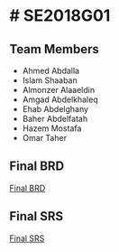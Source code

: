 <h1># SE2018G01</h1>
<h2>Team Members</h2>
    <ul>
      <li>Ahmed Abdalla</li>
      <li>Islam Shaaban</li>
      <li>Almonzer Alaaeldin</li>
      <li>Amgad Abdelkhaleq</li>
      <li>Ehab Abdelghany</li>
      <li>Baher Abdelfatah</li>
      <li>Hazem Mostafa</li>
      <li>Omar Taher</li>
    </ul>
<h2>Final BRD</h2>
    <a href = "https://github.com/Almonzer-Alaaeldin/SE2018G01/blob/master/BRD%20Document/BRD%20document.pdf">Final BRD</a>
<h2>Final SRS</h2>
    <a href = "https://github.com/Almonzer-Alaaeldin/SE2018G01/blob/master/SRS%20Document/Final%20SRS.pdf">Final SRS</a>
